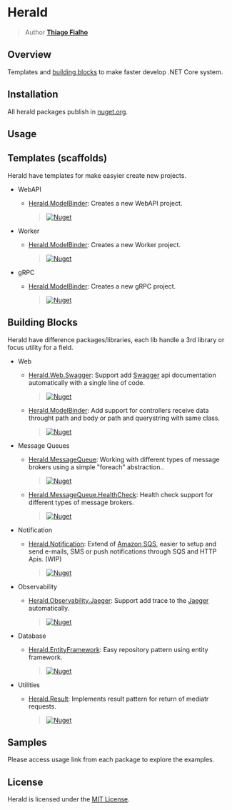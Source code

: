 # Herald
> Author [**Thiago Fialho**](https://br.linkedin.com/in/thiago-fialho-139ab116)



## Overview

Templates and [building blocks](https://medium.com/@tcfialho/building-blocks-fffb192d8389) to make faster develop .NET Core system.

## Installation

All herald packages publish in [nuget.org](https://www.nuget.org/packages?q=id%3Aherald+owner%3Atcfialho).

## Usage

## Templates (scaffolds)

Herald have templates for make easyier create new projects.

- WebAPI
    + [Herald.ModelBinder](https://github.com/tcfialho/Herald.Template.Grpc): Creates a new WebAPI project.
        > [![Nuget](https://buildstats.info/nuget/Herald.Template.Grpc)](https://www.nuget.org/packages/Herald.Template.Grpc)

- Worker
    + [Herald.ModelBinder](https://github.com/tcfialho/Herald.Template.Grpc): Creates a new Worker project.
        > [![Nuget](https://buildstats.info/nuget/Herald.Template.Grpc)](https://www.nuget.org/packages/Herald.Template.Grpc)

- gRPC
    + [Herald.ModelBinder](https://github.com/tcfialho/Herald.Template.Grpc): Creates a new gRPC project.
        > [![Nuget](https://buildstats.info/nuget/Herald.Template.Grpc)](https://www.nuget.org/packages/Herald.Template.Grpc)

## Building Blocks

Herald have difference packages/libraries, each lib handle a 3rd library or focus utility for a field.

- Web
    + [Herald.Web.Swagger](https://github.com/tcfialho/Herald.Web.Swagger): Support add [Swagger](https://github.com/domaindrivendev/Swashbuckle) api documentation  automatically with a  single line of code.
        > [![Nuget](https://buildstats.info/nuget/Herald.Web.Swagger)](https://www.nuget.org/packages/Herald.Web.Swagger)
    + [Herald.ModelBinder](https://github.com/tcfialho/Herald.ModelBinder): Add support for controllers receive data throught path and body or path and querystring with same class.
        > [![Nuget](https://buildstats.info/nuget/Herald.ModelBinder)](https://www.nuget.org/packages/Herald.ModelBinder)
             
- Message Queues
    + [Herald.MessageQueue](https://github.com/tcfialho/Herald.MessageQueue): Working with different types of message brokers using a simple "foreach" abstraction..
        > [![Nuget](https://buildstats.info/nuget/Herald.MessageQueue)](https://github.com/tcfialho/Herald.MessageQueue)
    + [Herald.MessageQueue.HealthCheck](https://github.com/tcfialho/Herald.MessageQueue.HealthCheck): Health check support for different types of message brokers.
        > [![Nuget](https://buildstats.info/nuget/Herald.MessageQueue.HealthCheck)](https://github.com/tcfialho/Herald.MessageQueue.HealthCheck)

- Notification
    + [Herald.Notification](https://github.com/tcfialho/Herald.Notification): Extend of [Amazon SQS](https://aws.amazon.com/pt/sqs/), easier to setup and send e-mails, SMS or push notifications through SQS and HTTP Apis. (WIP)
        > [![Nuget](https://buildstats.info/nuget/Herald.Notification)](https://github.com/tcfialho/Herald.Notification)

- Observability
    + [Herald.Observability.Jaeger](https://github.com/tcfialho/Herald.Observability.Jaeger): Support add trace to the [Jaeger](https://github.com/jaegertracing/jaeger-client-csharp) automatically.
        > [![Nuget](https://buildstats.info/nuget/Herald.Observability.Jaeger)](https://buildstats.info/nuget/Herald.Observability.Jaeger)

- Database
    + [Herald.EntityFramework](https://github.com/tcfialho/Herald.EntityFramework): Easy repository pattern using entity framework.
        > [![Nuget](https://buildstats.info/nuget/Herald.EntityFramework)](https://buildstats.info/nuget/Herald.EntityFramework)

- Utilities
    + [Herald.Result](https://github.com/tcfialho/Herald.Result): Implements result pattern for return of mediatr requests.
        > [![Nuget](https://buildstats.info/nuget/Herald.Result)](https://buildstats.info/nuget/Herald.Result)

## Samples

Please access usage link from each package to explore the examples.

## License
Herald is licensed under the [MIT License](LICENSE).
